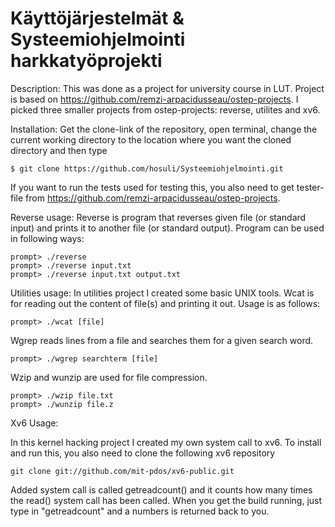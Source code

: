 # Käyttöjärjestelmät & Systeemiohjelmointi harkkatyöprojekti

Description:
  This was done as a project for university course in LUT. 
  Project is based on https://github.com/remzi-arpacidusseau/ostep-projects.
  I picked three smaller projects from ostep-projects: reverse,
  utilites and xv6. 
  
Installation:
  Get the clone-link of the repository, open terminal,
  change the current working directory to the location 
  where you want the cloned directory and then type
  
    $ git clone https://github.com/hosuli/Systeemiohjelmointi.git
  
  If you want to run the tests used for testing this, you
  also need to get tester-file from
  https://github.com/remzi-arpacidusseau/ostep-projects.
  
Reverse usage:
  Reverse is program that reverses given file (or standard input) and prints it to another file (or standard output).
  Program can be used in following ways:
  
    prompt> ./reverse
    prompt> ./reverse input.txt
    prompt> ./reverse input.txt output.txt


Utilities usage:
  In utilities project I created some basic UNIX tools. Wcat is for reading out the content of file(s) and printing it out.
  Usage is as follows:
  
    prompt> ./wcat [file]
  
  Wgrep reads lines from a file and searches them for a given search word.
    
    prompt> ./wgrep searchterm [file]
    
  Wzip and wunzip are used for file compression.
  
    prompt> ./wzip file.txt
    prompt> ./wunzip file.z
    

Xv6 Usage:

  In this kernel hacking project I created my own system call to xv6. To install and run this, you also need
  to clone the following xv6 repository
  
    git clone git://github.com/mit-pdos/xv6-public.git
    
  Added system call is called getreadcount() and it counts how many times the read() system call has been called.
  When you get the build running, just type in "getreadcount" and a numbers is returned back to you.
  
  
